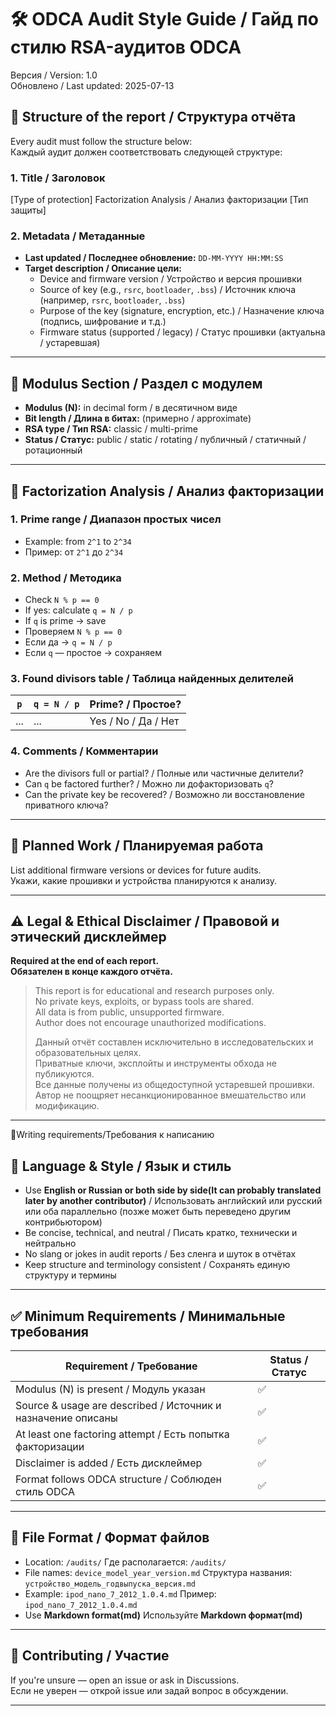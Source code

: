 # 🛠 ODCA Audit Style Guide / Гайд по стилю RSA-аудитов ODCA

Версия / Version: 1.0  
Обновлено / Last updated: 2025-07-13


## 📌 Structure of the report / Структура отчёта

Every audit must follow the structure below:  
Каждый аудит должен соответствовать следующей структуре:

### 1. Title / Заголовок
[Type of protection] Factorization Analysis / Анализ факторизации  [Тип защиты]

### 2. Metadata / Метаданные

- **Last updated / Последнее обновление:** `DD-MM-YYYY HH:MM:SS`
- **Target description / Описание цели:**
  - Device and firmware version / Устройство и версия прошивки
  - Source of key (e.g., `rsrc`, `bootloader`, `.bss`) / Источник ключа (например, `rsrc`, `bootloader`, `.bss`)
  - Purpose of the key (signature, encryption, etc.) / Назначение ключа (подпись, шифрование и т.д.)
  - Firmware status (supported / legacy) / Статус прошивки (актуальна / устаревшая)

---

## 🔐 Modulus Section / Раздел с модулем

- **Modulus (N):** in decimal form / в десятичном виде  
- **Bit length / Длина в битах:** (примерно / approximate)  
- **RSA type / Тип RSA:** classic / multi-prime  
- **Status / Статус:** public / static / rotating / публичный / статичный / ротационный

---

## 🔎 Factorization Analysis / Анализ факторизации

### 1. Prime range / Диапазон простых чисел
- Example: from `2^1` to `2^34`  
- Пример: от `2^1` до `2^34`

### 2. Method / Методика
- Check `N % p == 0`  
- If yes: calculate `q = N / p`  
- If `q` is prime → save  
- Проверяем `N % p == 0`  
- Если да → `q = N / p`  
- Если `q` — простое → сохраняем

### 3. Found divisors table / Таблица найденных делителей

| `p`     | `q = N / p` | Prime? / Простое? |
|---------|--------------|-------------------|
| ...     | ...          | Yes / No / Да / Нет |

### 4. Comments / Комментарии
- Are the divisors full or partial? / Полные или частичные делители?
- Can `q` be factored further? / Можно ли дофакторизовать `q`?
- Can the private key be recovered? / Возможно ли восстановление приватного ключа?

---

## 🧪 Planned Work / Планируемая работа

List additional firmware versions or devices for future audits.  
Укажи, какие прошивки и устройства планируются к анализу.

---

## ⚠️ Legal & Ethical Disclaimer / Правовой и этический дисклеймер

**Required at the end of each report.**  
**Обязателен в конце каждого отчёта.**

> This report is for educational and research purposes only.  
> No private keys, exploits, or bypass tools are shared.  
> All data is from public, unsupported firmware.  
> Author does not encourage unauthorized modifications.  
>  
> Данный отчёт составлен исключительно в исследовательских и образовательных целях.  
> Приватные ключи, эксплойты и инструменты обхода не публикуются.  
> Все данные получены из общедоступной устаревшей прошивки.  
> Автор не поощряет несанкционированное вмешательство или модификацию.

---

📌Writing requirements/Требования к написанию 

## 📘 Language & Style / Язык и стиль

- Use **English or Russian or both side by side(It can probably translated later by another contributor)** / Использовать английский или русский или оба параллельно (позже может быть переведено другим контрибьютором)
- Be concise, technical, and neutral / Писать кратко, технически и нейтрально
- No slang or jokes in audit reports / Без сленга и шуток в отчётах
- Keep structure and terminology consistent / Сохранять единую структуру и термины

---

## ✅ Minimum Requirements / Минимальные требования

| Requirement / Требование             | Status / Статус |
|--------------------------------------|------------------|
| Modulus (N) is present / Модуль указан           | ✅                |
| Source & usage are described / Источник и назначение описаны | ✅                |
| At least one factoring attempt / Есть попытка факторизации     | ✅                |
| Disclaimer is added / Есть дисклеймер           | ✅                |
| Format follows ODCA structure / Соблюден стиль ODCA         | ✅                |

---

## 📂 File Format / Формат файлов

- Location: `/audits/`
Где располагается: `/audits/`
- File names: `device_model_year_version.md`
Структура названия: `устройство_модель_годвыпуска_версия.md`
- Example: `ipod_nano_7_2012_1.0.4.md`
Пример:  `ipod_nano_7_2012_1.0.4.md` 
- Use **Markdown format(md)**
Используйте **Markdown формат(md)**

---

## 🤝 Contributing / Участие

If you're unsure — open an issue or ask in Discussions.  
Если не уверен — открой issue или задай вопрос в обсуждении.

---
